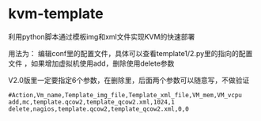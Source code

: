 kvm-template
============

利用python脚本通过模板img和xml文件实现KVM的快速部署


用法为：
编辑conf里的配置文件，具体可以查看template1/2.py里的指向的配置文件 ，如果增加虚拟机使用add，删除使用delete参数


V2.0版里一定要指定6个参数，在删除里，后面两个参数可以随意写，不做验证


    #Action,Vm_name,Template_img_file,Template_xml_file,VM_mem,VM_vcpu
    add,mc,template.qcow2,template_qcow2.xml,1024,1
    delete,nagios,template.qcow2,template_qcow2.xml,0,0
